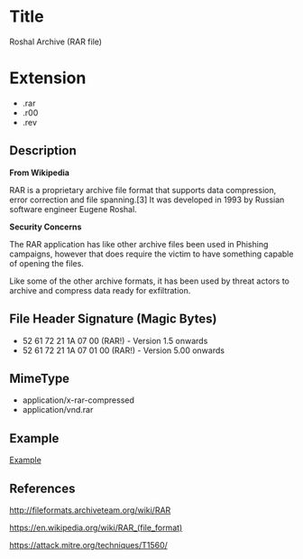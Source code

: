 # Title

Roshal Archive (RAR file)

# Extension

- .rar
- .r00
- .rev

## Description

**From Wikipedia**

RAR is a proprietary archive file format that supports data compression, error correction and file spanning.[3] It was developed in 1993 by Russian software engineer Eugene Roshal.

**Security Concerns**

The RAR application has like other archive files been used in Phishing campaigns, however that does require the victim to have something capable of opening the files.

Like some of the other archive formats, it has been used by threat actors to archive and compress data ready for exfiltration.

## File Header Signature (Magic Bytes)

- 52 61 72 21 1A 07 00 (RAR!) - Version 1.5 onwards
- 52 61 72 21 1A 07 01 00	(RAR!) - Version 5.00 onwards
 

## MimeType

- application/x-rar-compressed
- application/vnd.rar

## Example

[Example](../../raw/main/ExampleFiles/example.rar)


## References

http://fileformats.archiveteam.org/wiki/RAR

https://en.wikipedia.org/wiki/RAR_(file_format)

https://attack.mitre.org/techniques/T1560/

